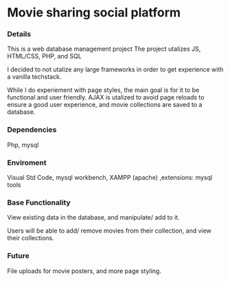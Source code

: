 # Movie sharing social platform

### Details
This is a web database management project 
The project utalizes JS, HTML/CSS, PHP, and SQL 

I decided to not utalize any large frameworks in order to get experience with a vanilla techstack. 

While I do experiement with page styles, the main goal is for it to be functional and user friendly. AJAX is utalized to avoid page reloads to ensure a good user experience, and movie collections are saved to a database.


### Dependencies
Php, mysql

### Enviroment
Visual Std Code, mysql workbench, XAMPP (apache) ,extensions: mysql tools

### Base Functionality
View existing data in the database, and manipulate/ add to it. 

Users will be able to add/ remove movies from their collection, and view their collections.

### Future
File uploads for movie posters, and more page styling. 



